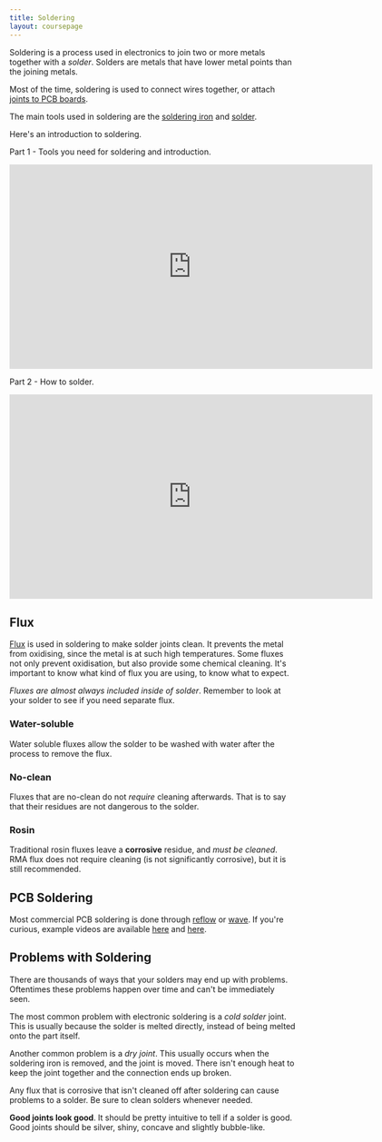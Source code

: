 ```yaml
---
title: Soldering
layout: coursepage
---
```


Soldering is a process used in electronics to join two or more metals together with a *solder*. Solders are metals that have lower metal points than the joining metals.

Most of the time, soldering is used to connect wires together, or attach [joints to PCB boards](http://store.curiousinventor.com/media/images/how_to_solder/joint_examples_good_DIP.jpg?1248414213).

The main tools used in soldering are the [soldering iron](https://en.wikipedia.org/wiki/Soldering_iron) and  [solder](http://en.wikipedia.org/wiki/Solder).

Here's an introduction to soldering. 

Part 1 - Tools you need for soldering and introduction.

<iframe width="640" height="360" src="https://www.youtube.com/watch?v=J5Sb21qbpEQ" frameborder="0" allowfullscreen></iframe>

Part 2 - How to solder.

<iframe width="640" height="360" src="https://www.youtube.com/watch?v=fYz5nIHH0iY" frameborder="0" allowfullscreen></iframe>

## Flux
[Flux](https://en.wikipedia.org/wiki/Flux_(metallurgy)) is used in soldering to make solder joints clean. It prevents the metal from oxidising, since the metal is at such high temperatures. Some fluxes not only prevent oxidisation, but also provide some chemical cleaning. It's important to know what kind of flux you are using, to know what to expect.

*Fluxes are almost always included inside of solder*. Remember to look at your solder to see if you need separate flux.

### Water-soluble
Water soluble fluxes allow the solder to be washed with water after the process to remove the flux.

### No-clean
Fluxes that are no-clean do not *require* cleaning afterwards. That is to say that their residues are not dangerous to the solder.

### Rosin
Traditional rosin fluxes leave a **corrosive** residue, and *must be cleaned*. RMA flux does not require cleaning (is not significantly corrosive), but it is still recommended.

## PCB Soldering
Most commercial PCB soldering is done through [reflow](https://en.wikipedia.org/wiki/Reflow_soldering) or [wave](https://en.wikipedia.org/wiki/Wave_soldering). If you're curious, example videos are available [here](https://www.youtube.com/watch?v=gu0v8lfLcKg) and [here](https://www.youtube.com/watch?v=ntxIdJTygIE).

## Problems with Soldering
There are thousands of ways that your solders may end up with problems. Oftentimes these problems happen over time and can't be immediately seen.

The most common problem with electronic soldering is a *cold solder* joint. This is usually because the solder is melted directly, instead of being melted onto the part itself.

Another common problem is a *dry joint*. This usually occurs when the soldering iron is removed, and the joint is moved. There isn't enough heat to keep the joint together and the connection ends up broken.

Any flux that is corrosive that isn't cleaned off after soldering can cause problems to a solder. Be sure to clean solders whenever needed.

**Good joints look good**. It should be pretty intuitive to tell if a solder is good. Good joints should be silver, shiny, concave and slightly bubble-like.
